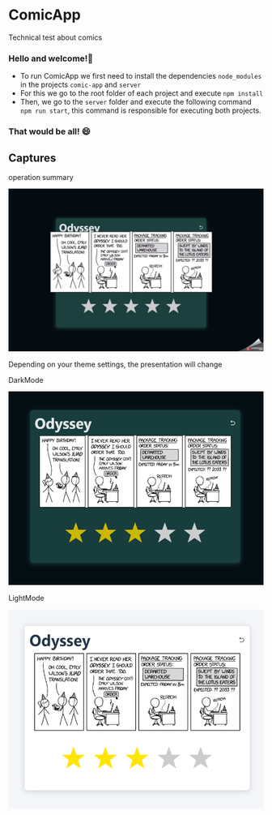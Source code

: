 <h1>ComicApp</h1> 
Technical test about comics

<h3>Hello and welcome!👋</h3>
<ul>
  <li>To run ComicApp we first need to install the dependencies <code>node_modules</code> in the projects <code>comic-app</code> and <code>server</code></li>
  <li>For this we go to the root folder of each project and execute <code>npm install</code></li>
  <li>Then, we go to the <code>server</code> folder and execute the following command <code>npm run start</code>, this command is responsible for executing both projects.</li>
</ul>

<h3>That would be all! 😄</h3>

<h2>Captures</h2>

<p>operation summary</p>
<img src="https://github.com/AndresDevGG/ComicApp/blob/main/assets/gift-func.gif?raw=true">


Depending on your theme settings, the presentation will change

<p>DarkMode</p>
<img src="https://github.com/AndresDevGG/ComicApp/blob/main/assets/sh-dk.png?raw=true">
<p>LightMode</p>
<img src="https://github.com/AndresDevGG/ComicApp/blob/main/assets/sh-lgh.png?raw=true">

